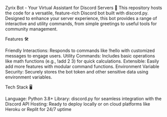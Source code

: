 Zyrix Bot - Your Virtual Assistant for Discord Servers 🎉
This repository hosts the code for a versatile, feature-rich Discord bot built with discord.py. Designed to enhance your server experience, this bot provides a range of interactive and utility commands, from simple greetings to useful tools for community management.

Features 🛠️

Friendly Interactions: Responds to commands like !hello with customized messages to engage users.
Utility Commands: Includes basic operations like math functions (e.g., !add 2 3) for quick calculations.
Extensible: Easily add more features with modular command functions.
Environment Variable Security: Securely stores the bot token and other sensitive data using environment variables.

Tech Stack 🖥️

Language: Python 3.8+
Library: discord.py for seamless integration with the Discord API
Hosting: Ready to deploy locally or on cloud platforms like Heroku or Replit for 24/7 uptime
